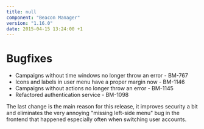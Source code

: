 ```yaml
---
title: null
component: "Beacon Manager"
version: "1.16.0"
date: 2015-04-15 13:24:00 +1
---
```

# Bugfixes
* Campaigns without time windows no longer throw an error - BM-767
* Icons and labels in user menu have a proper margin now - BM-1146
* Campaigns without actions no longer throw an error - BM-1145
* Refactored authentication service - BM-1098

The last change is the main reason for this release, it improves security a bit and eliminates the very annoying "missing left-side menu" bug in the frontend that happened especially often when switching user accounts.